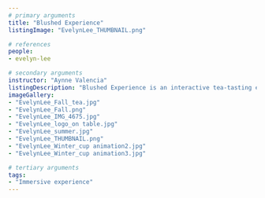 ```yaml
---
# primary arguments
title: "Blushed Experience"
listingImage: "EvelynLee_THUMBNAIL.png"

# references
people:
- evelyn-lee

# secondary arguments
instructor: "Aynne Valencia"
listingDescription: "Blushed Experience is an interactive tea-tasting experience that uses 5 senses to immerse yourself into learning Korean teas."
imageGallery:
- "EvelynLee_Fall_tea.jpg"
- "EvelynLee_Fall.png"
- "EvelynLee_IMG_4675.jpg"
- "EvelynLee_logo_on table.jpg"
- "EvelynLee_summer.jpg"
- "EvelynLee_THUMBNAIL.png"
- "EvelynLee_Winter_cup animation2.jpg"
- "EvelynLee_Winter_cup animation3.jpg"

# tertiary arguments
tags:
- "Immersive experience"
---
```

